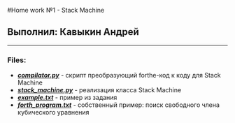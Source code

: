#Home work №1 - Stack Machine
## Выполнил: Кавыкин Андрей
**********************
### Files:
* ___[compilator.py](compilator.py)___ -  скрипт преобразующий forthe-код к коду для Stack Machine
* ___[stack_machine.py](stack_machine.py)___ - реализация класса Stack Machine
* ___[example.txt](example.txt)___ - пример из задания 
* ___[forth_program.txt](forth_program.txt)___ - собственный пример: поиск свободного члена кубического уравнения
